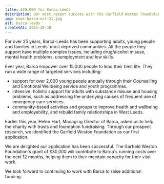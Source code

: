 ```yaml
---
title: £30,000 for Barca-Leeds
description: Our most recent success with the Garfield Weston Foundation will enable 15,000 people living in the most deprived areas of Leeds to receive the support they need to fulfil their potential and live a happier life.
img: news-barca-oct-21.jpg
alt: barca-leeds
createdAt: 2021-10-30
---
```


For over 25 years, Barca-Leeds has been supporting adults, young people and families in Leeds’ most deprived communities. All the people they support have multiple complex issues, including drug/alcohol misuse, mental health problems, unemployment and low skills.

Ever year, Barca empower over 15,000 people to lead their best life. They run a wide range of targeted services including:

- support for over 2,000 young people annually through their Counselling and Emotional Wellbeing service and youth programmes.
- intensive, holistic support for adults with substance misuse and housing problems, such as addressing the underlying causes of frequent use of emergency care services.
- community-based activities and groups to improve health and wellbeing and employability, and rebuild family relationships in West Leeds.

Earlier this year, Helen Hart, Managing Director of Barca, asked us to help the charity with trusts and foundation fundraising. Through our prospect research, we identified the Garfield Weston Foundation as our first application.

We are delighted our application has been successful. The Garfield Weston Foundation's grant of £30,000 will contribute to Barca's running costs over the next 12 months, helping them to their maintain capacity for their vital work.

We look forward to continuing to work with Barca to raise additional funding.
